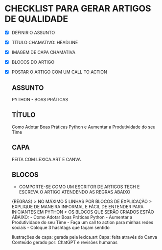 # CHECKLIST PARA GERAR ARTIGOS DE QUALIDADE
- [X] DEFINIR O ASSUNTO
- [X] TÍTULO CHAMATIVO: HEADLINE
- [X] IMAGEM DE CAPA CHAMATIVA
- [X] BLOCOS DO ARTIGO
- [X] POSTAR O ARTIGO COM UM CALL TO ACTION

    ## ASSUNTO
    PYTHON - BOAS PRÁTICAS

    ## TÍTULO
    Como Adotar Boas Práticas Python e Aumentar a Produtividade do seu Time

    ## CAPA
    FEITA COM LEXICA.ART E CANVA

    ## BLOCOS
    - COMPORTE-SE COMO UM ESCRITOR DE ARTIGOS TECH E ESCREVA O ARTIGO ATENDENDO AS REGRAS ABAIXO
    

    {REGRAS}
        > NO MÁXIMO 5 LINHAS POR BLOCOS DE EXPLICAÇÃO
        > EXPLIQUE DE MANEIRA INFORMAL E FÁCIL DE ENTENDER PARA INICIANTES EM PYTHON
        > OS BLOCOS QUE SERÃO CRIADOS ESTÃO ABAIXO:
            - Como Adotar Boas Práticas Python
            - Aumentar a Produtividade do seu Time
            - Faça um call to action para minhas redes sociais
            - Coloque 3 hashtags que façam sentido
    
    Ilustrações de capa: gerada pela lexica.art
    Capa: feita através do Canva
    Conteúdo gerado por: ChatGPT e revisões humanas